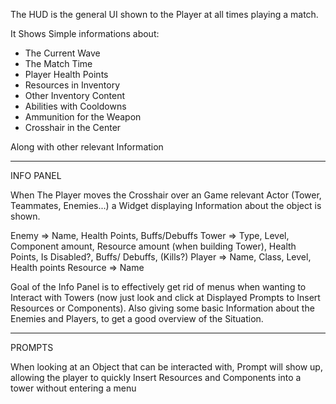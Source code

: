 The HUD is the general UI shown to the Player at all times playing a match.

It Shows Simple informations about:
- The Current Wave
- The Match Time
- Player Health Points
- Resources in Inventory
- Other Inventory Content
- Abilities with Cooldowns
- Ammunition for the Weapon
- Crosshair in the Center

Along with other relevant Information

---
INFO PANEL

When The Player moves the Crosshair over an Game relevant Actor (Tower, Teammates, Enemies...)
a Widget displaying Information about the object is shown. 

Enemy => Name, Health Points, Buffs/Debuffs
Tower => Type, Level, Component amount, Resource amount (when building Tower), Health Points, Is Disabled?, Buffs/ Debuffs, (Kills?)
Player => Name, Class, Level, Health points
Resource => Name

Goal of the Info Panel is to effectively get rid of menus when wanting to Interact with Towers (now just look and click at Displayed Prompts to Insert Resources or Components). Also giving some basic Information about the Enemies and Players, to get a good overview of the Situation.

---
PROMPTS

When looking at an Object that can be interacted with, Prompt will show up, allowing the player to quickly Insert Resources and Components into a tower without entering a menu
  